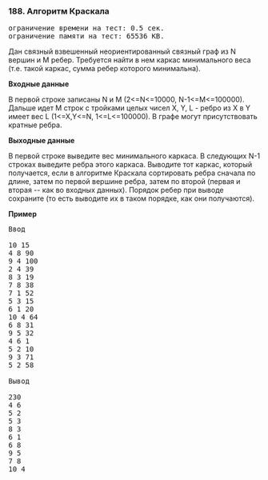 ### 188. Алгоритм Краскала

<pre>ограничение времени на тест: 0.5 сек.
ограничение памяти на тест: 65536 KB.</pre>


Дан связный взвешенный неориентированный связный граф из N вершин и M ребер. Требуется найти в нем каркас минимального веса (т.е. такой каркас, сумма ребер которого минимальна).

**Входные данные**

В первой строке записаны N и M (2<=N<=10000, N-1<=M<=100000). Дальше идет M строк с тройками целых чисел X, Y, L - ребро из X в Y имеет вес L (1<=X,Y<=N, 1<=L<=100000). В графе могут присутствовать кратные ребра.

**Выходные данные**

В первой строке выведите вес минимального каркаса. В следующих N-1 строках выведите ребра этого каркаса.
Выводите тот каркас, который получается, если в алгоритме Краскала сортировать ребра сначала по длине, затем по первой вершине ребра, затем по второй (первая и вторая -- как во входных данных). Порядок ребер при выводе сохраните (то есть выводите их в таком порядке, как они получаются).

**Пример**

<pre>Ввод

10 15
4 8 90
9 4 100
2 4 39
8 3 19
7 8 38
7 1 52
5 3 15
6 1 20
10 4 64
6 8 31
9 5 32
4 6 1
5 2 10
9 3 71
5 2 58

Вывод

230
4 6
5 2
5 3
8 3
6 1
6 8
9 5
7 8
10 4</pre>
